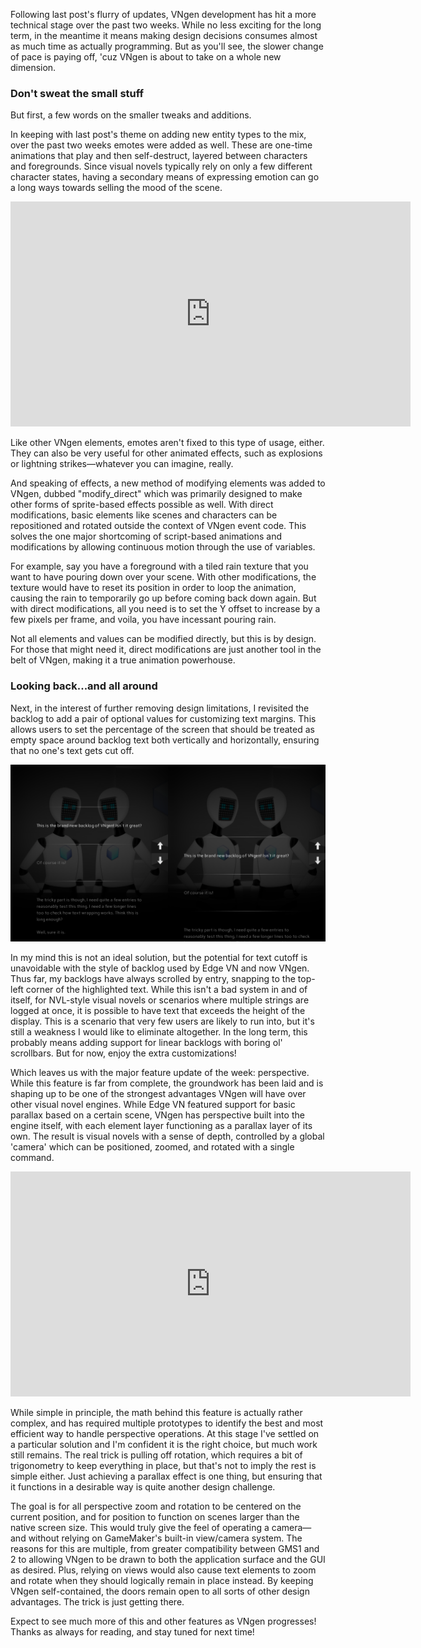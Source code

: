 <!--t Update 05 - All a Matter of Perspective t-->
<!--tag 2017,archive,dev,thinkboxly,updates tag-->
<!--image /content/images/update-05-all-matter-of-perspective/update-banner-1024x512.jpg image-->
  
Following last post's flurry of updates, VNgen development has hit a more technical stage over the past two weeks. While no less exciting for the long term, in the meantime it means making design decisions consumes almost as much time as actually programming. But as you'll see, the slower change of pace is paying off, 'cuz VNgen is about to take on a whole new dimension.  
  

### Don't sweat the small stuff

But first, a few words on the smaller tweaks and additions.  
  
In keeping with last post's theme on adding new entity types to the mix, over the past two weeks emotes were added as well. These are one-time animations that play and then self-destruct, layered between characters and foregrounds. Since visual novels typically rely on only a few different character states, having a secondary means of expressing emotion can go a long ways towards selling the mood of the scene.  
  

<iframe src="https://gfycat.com/ifr/MerryThriftyEyas" frameborder="0" scrolling="no" width="640" height="360" allowfullscreen></iframe>

  
  
Like other VNgen elements, emotes aren't fixed to this type of usage, either. They can also be very useful for other animated effects, such as explosions or lightning strikes—whatever you can imagine, really.  
  
And speaking of effects, a new method of modifying elements was added to VNgen, dubbed "modify\_direct" which was primarily designed to make other forms of sprite-based effects possible as well. With direct modifications, basic elements like scenes and characters can be repositioned and rotated outside the context of VNgen event code. This solves the one major shortcoming of script-based animations and modifications by allowing continuous motion through the use of variables.  
  
For example, say you have a foreground with a tiled rain texture that you want to have pouring down over your scene. With other modifications, the texture would have to reset its position in order to loop the animation, causing the rain to temporarily go up before coming back down again. But with direct modifications, all you need is to set the Y offset to increase by a few pixels per frame, and voila, you have incessant pouring rain.  
  
Not all elements and values can be modified directly, but this is by design. For those that might need it, direct modifications are just another tool in the belt of VNgen, making it a true animation powerhouse.  
  

### Looking back...and all around

Next, in the interest of further removing design limitations, I revisited the backlog to add a pair of optional values for customizing text margins. This allows users to set the percentage of the screen that should be treated as empty space around backlog text both vertically and horizontally, ensuring that no one's text gets cut off.  
  
[![](/content/images/update-05-all-matter-of-perspective/vngen-margins-1024x576.png)](/content/images/update-05-all-matter-of-perspective/vngen-margins-1024x576.png)  
  
In my mind this is not an ideal solution, but the potential for text cutoff is unavoidable with the style of backlog used by Edge VN and now VNgen. Thus far, my backlogs have always scrolled by entry, snapping to the top-left corner of the highlighted text. While this isn't a bad system in and of itself, for NVL-style visual novels or scenarios where multiple strings are logged at once, it is possible to have text that exceeds the height of the display. This is a scenario that very few users are likely to run into, but it's still a weakness I would like to eliminate altogether. In the long term, this probably means adding support for linear backlogs with boring ol' scrollbars. But for now, enjoy the extra customizations!  
  
Which leaves us with the major feature update of the week: perspective. While this feature is far from complete, the groundwork has been laid and is shaping up to be one of the strongest advantages VNgen will have over other visual novel engines. While Edge VN featured support for basic parallax based on a certain scene, VNgen has perspective built into the engine itself, with each element layer functioning as a parallax layer of its own. The result is visual novels with a sense of depth, controlled by a global 'camera' which can be positioned, zoomed, and rotated with a single command.  
  

<iframe src="https://gfycat.com/ifr/BruisedNauticalAmericangoldfinch" frameborder="0" scrolling="no" width="640" height="360" allowfullscreen></iframe>

  
  
While simple in principle, the math behind this feature is actually rather complex, and has required multiple prototypes to identify the best and most efficient way to handle perspective operations. At this stage I've settled on a particular solution and I'm confident it is the right choice, but much work still remains. The real trick is pulling off rotation, which requires a bit of trigonometry to keep everything in place, but that's not to imply the rest is simple either. Just achieving a parallax effect is one thing, but ensuring that it functions in a desirable way is quite another design challenge.  
  
The goal is for all perspective zoom and rotation to be centered on the current position, and for position to function on scenes larger than the native screen size. This would truly give the feel of operating a camera—and without relying on GameMaker's built-in view/camera system. The reasons for this are multiple, from greater compatibility between GMS1 and 2 to allowing VNgen to be drawn to both the application surface and the GUI as desired. Plus, relying on views would also cause text elements to zoom and rotate when they should logically remain in place instead. By keeping VNgen self-contained, the doors remain open to all sorts of other design advantages. The trick is just getting there.  
  
Expect to see much more of this and other features as VNgen progresses! Thanks as always for reading, and stay tuned for next time!
